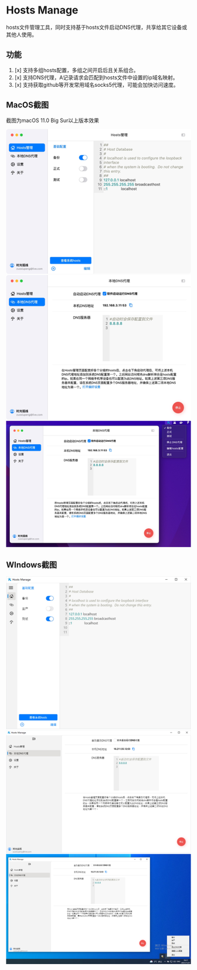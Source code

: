 # Hosts Manage

hosts文件管理工具，同时支持基于hosts文件启动DNS代理，共享给其它设备或其他人使用。

## 功能
1. [x] 支持多组hosts配置，多组之间开启后且关系组合。
2. [x] 支持DNS代理，A记录请求会匹配到hosts文件中设置的ip域名映射。
3. [x] 支持获取github等开发常用域名socks5代理，可能会加快访问速度。 

## MacOS截图

截图为macOS 11.0 Big Sur以上版本效果

![](snapshot/macos01.jpg)
![](snapshot/macos02.jpg)
![](snapshot/macos03.jpg)

## WIndows截图
![](snapshot/windows01.jpg)
![](snapshot/windows02.jpg)
![](snapshot/windows03.jpg)

